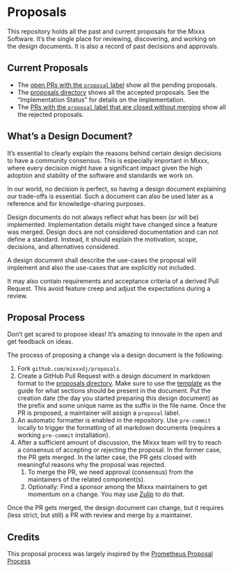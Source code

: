 # Proposals

This repository holds all the past and current proposals for the Mixxx Software. It’s the single place for
reviewing, discovering, and working on the design documents. It is also a record of past decisions and approvals.

## Current Proposals

* The
  [open PRs with the `proposal` label](https://github.com/mixxxdj/proposals/pulls?q=is%3Aopen+is%3Apr+label%3Aproposal)
  show all the pending proposals.
* The [proposals directory](./proposals) shows all the accepted proposals. See the “Implementation Status” for details
  on the implementation.
* The
  [PRs with the `proposal` label that are closed without merging](https://github.com/mixxxdj/proposals/pulls?q=is%3Apr+label%3Aproposal+is%3Aclosed+is%3Aunmerged)
  show all the rejected proposals.

## What’s a Design Document?

It’s essential to clearly explain the reasons behind certain design decisions to have a community consensus. This is
especially important in Mixxx, where every decision might have a significant impact given the high adoption and
stability of the software and standards we work on.

In our world, no decision is perfect, so having a design document explaining our trade-offs is essential.
Such a document can also be used later as a reference and for knowledge-sharing purposes.

Design documents do not always reflect what has been (or will be) implemented. Implementation details
might have changed since a feature was merged. Design docs are not considered documentation and can not define a
standard.
Instead, it should explain the motivation, scope, decisions, and alternatives considered.

A design document shall describe the use-cases the proposal will implement and also the use-cases that are explicitly
not included.

It may also contain requirements and acceptance criteria of a derived Pull Request. This avoid feature creep and adjust
the expectations during a review.

## Proposal Process

Don’t get scared to propose ideas! It’s amazing to innovate in the open and get feedback on ideas.

The process of proposing a change via a design document is the following:

1. Fork `github.com/mixxxdj/proposals`.
2. Create a GitHub Pull Request with a design document in markdown format to the [proposals directory](./proposals).
   Make sure to use the [template](YYYY-MM-DD_template.md) as the guide for what sections should be present in the
   document. Put the creation date (the day you started preparing this design document) as the prefix and some unique
   name as the suffix in the file name. Once the PR is proposed, a maintainer will assign a `proposal` label.
3. An automatic formatter is enabled in the repository. Use `pre-commit` locally to trigger the formatting of all
   markdown documents (requires a working `pre-commit` installation).
4. After a sufficient amount of discussion, the Mixxx team will try to reach a consensus of accepting or rejecting the
   proposal. In the former case, the PR gets merged. In the latter case, the PR gets closed with meaningful reasons why
   the proposal was rejected.
   1. To merge the PR, we need approval (consensus) from the maintainers of the related component(s).
   2. Optionally: Find a sponsor among the Mixxx maintainers to get momentum on a change. You may use
      [Zulip](https://mixxx.zulipchat.com/) to do that.

Once the PR gets merged, the design document can change, but it requires (less strict, but still) a PR with review and
merge by a maintainer.

## Credits

This proposal process was largely inspired by the [Prometheus Proposal Process](https://github.com/prometheus/proposals)
